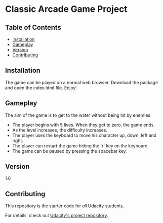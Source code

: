 # Classic Arcade Game Project

## Table of Contents

* [Installation](#installation)
* [Gameplay](#gameplay)
* [Version](#version)
* [Contributing](#contributing)

## Installation

The game can be played on a normal web browser. Download the package and open the index.html file. Enjoy!

## Gameplay

The aim of the game is to get to the water without being hit by enemies.

* The player begins with 5 lives. When they get to zero, the game ends.
* As the level increases, the difficulty increases.
* The player uses the keyboard to move his character up, down, left and right.
* The player can restart the game hitting the 'r' key on the keyboard.
* The game can be paused by pressing the spacebar key.



## Version
1.0

## Contributing

This repository is the starter code for _all_ Udacity students.

For details, check out [Udacity's project repository](https://github.com/udacity/frontend-nanodegree-arcade-game).
